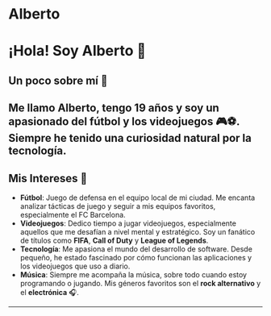 # Alberto
# ¡Hola! Soy Alberto 👋

## Un poco sobre mí 🚀

Me llamo **Alberto**, tengo 19 años y soy un apasionado del **fútbol** y los **videojuegos** 🎮⚽. Siempre he tenido una curiosidad natural por la tecnología.
---

## Mis Intereses 🌟

- **Fútbol**: Juego de defensa en el equipo local de mi ciudad. Me encanta analizar tácticas de juego y seguir a mis equipos favoritos, especialmente el FC Barcelona.
- **Videojuegos**: Dedico tiempo a jugar videojuegos, especialmente aquellos que me desafían a nivel mental y estratégico. Soy un fanático de títulos como **FIFA**, **Call of Duty** y **League of Legends**.
- **Tecnología**: Me apasiona el mundo del desarrollo de software. Desde pequeño, he estado fascinado por cómo funcionan las aplicaciones y los videojuegos que uso a diario.
- **Música**: Siempre me acompaña la música, sobre todo cuando estoy programando o jugando. Mis géneros favoritos son el **rock alternativo** y el **electrónica** 🎧.

---
